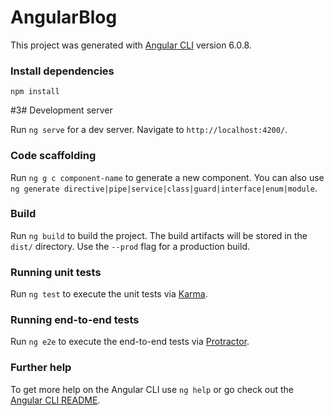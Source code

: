 # AngularBlog

This project was generated with [Angular CLI](https://github.com/angular/angular-cli) version 6.0.8.

### Install dependencies
`npm install`

#3# Development server

Run `ng serve` for a dev server. Navigate to `http://localhost:4200/`. 

### Code scaffolding

Run `ng g c component-name` to generate a new component. You can also use `ng generate directive|pipe|service|class|guard|interface|enum|module`.

### Build

Run `ng build` to build the project. The build artifacts will be stored in the `dist/` directory. Use the `--prod` flag for a production build.

### Running unit tests

Run `ng test` to execute the unit tests via [Karma](https://karma-runner.github.io).

### Running end-to-end tests

Run `ng e2e` to execute the end-to-end tests via [Protractor](http://www.protractortest.org/).

### Further help

To get more help on the Angular CLI use `ng help` or go check out the [Angular CLI README](https://github.com/angular/angular-cli/blob/master/README.md).
